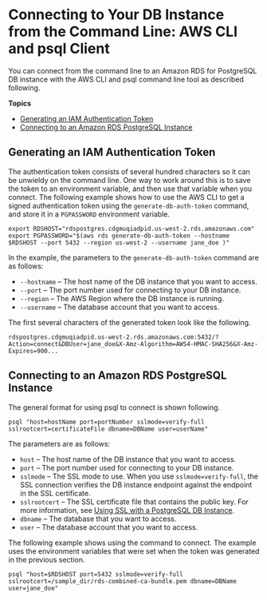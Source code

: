 # Connecting to Your DB Instance from the Command Line: AWS CLI and psql Client<a name="UsingWithRDS.IAMDBAuth.Connecting.AWSCLI.PostgreSQL"></a>

You can connect from the command line to an Amazon RDS for PostgreSQL DB instance with the AWS CLI and psql command line tool as described following\.

**Topics**
+ [Generating an IAM Authentication Token](#UsingWithRDS.IAMDBAuth.Connecting.AWSCLI.AuthToken.PostgreSQL)
+ [Connecting to an Amazon RDS PostgreSQL Instance](#UsingWithRDS.IAMDBAuth.Connecting.AWSCLI.Connect.PostgreSQL)

## Generating an IAM Authentication Token<a name="UsingWithRDS.IAMDBAuth.Connecting.AWSCLI.AuthToken.PostgreSQL"></a>

The authentication token consists of several hundred characters so it can be unwieldy on the command line\. One way to work around this is to save the token to an environment variable, and then use that variable when you connect\. The following example shows how to use the AWS CLI to get a signed authentication token using the `generate-db-auth-token` command, and store it in a `PGPASSWORD` environment variable\.

```
export RDSHOST="rdspostgres.cdgmuqiadpid.us-west-2.rds.amazonaws.com"
export PGPASSWORD="$(aws rds generate-db-auth-token --hostname $RDSHOST --port 5432 --region us-west-2 --username jane_doe )"
```

In the example, the parameters to the `generate-db-auth-token` command are as follows:
+ `--hostname` – The host name of the DB instance that you want to access\.
+ `--port` – The port number used for connecting to your DB instance\.
+ `--region` – The AWS Region where the DB instance is running\. 
+ `--username` – The database account that you want to access\.

The first several characters of the generated token look like the following\.

```
rdspostgres.cdgmuqiadpid.us-west-2.rds.amazonaws.com:5432/?Action=connect&DBUser=jane_doe&X-Amz-Algorithm=AWS4-HMAC-SHA256&X-Amz-Expires=900...
```

## Connecting to an Amazon RDS PostgreSQL Instance<a name="UsingWithRDS.IAMDBAuth.Connecting.AWSCLI.Connect.PostgreSQL"></a>

The general format for using psql to connect is shown following\.

```
psql "host=hostName port=portNumber sslmode=verify-full sslrootcert=certificateFile dbname=DBName user=userName"
```

The parameters are as follows:
+ `host` – The host name of the DB instance that you want to access\.
+ `port` – The port number used for connecting to your DB instance\.
+ `sslmode` – The SSL mode to use\. When you use `sslmode=verify-full`, the SSL connection verifies the DB instance endpoint against the endpoint in the SSL certificate\.
+ `sslrootcert` – The SSL certificate file that contains the public key\. For more information, see [ Using SSL with a PostgreSQL DB Instance](https://docs.aws.amazon.com/AmazonRDS/latest/UserGuide/CHAP_PostgreSQL.html#PostgreSQL.Concepts.General.SSL)\. 
+ `dbname` – The database that you want to access\.
+ `user` – The database account that you want to access\.

The following example shows using the command to connect\. The example uses the environment variables that were set when the token was generated in the previous section\.

```
psql "host=$RDSHOST port=5432 sslmode=verify-full sslrootcert=/sample_dir/rds-combined-ca-bundle.pem dbname=DBName user=jane_doe"
```